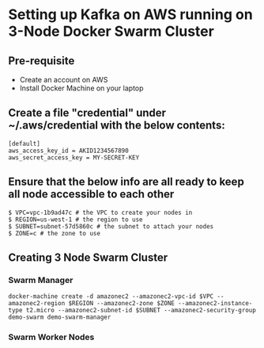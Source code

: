 # Setting up Kafka on AWS running on 3-Node Docker Swarm Cluster

## Pre-requisite

- Create an account on AWS
- Install Docker Machine on your laptop


## Create a file "credential" under ~/.aws/credential with the below contents:

```
[default]
aws_access_key_id = AKID1234567890
aws_secret_access_key = MY-SECRET-KEY
```

## Ensure that the below info are all ready  to keep all node accessible to each other

```
$ VPC=vpc-1b9ad47c # the VPC to create your nodes in
$ REGION=us-west-1 # the region to use
$ SUBNET=subnet-57d5860c # the subnet to attach your nodes
$ ZONE=c # the zone to use
```

## Creating 3 Node Swarm Cluster

### Swarm Manager

```
docker-machine create -d amazonec2 --amazonec2-vpc-id $VPC --amazonec2-region $REGION --amazonec2-zone $ZONE --amazonec2-instance-type t2.micro --amazonec2-subnet-id $SUBNET --amazonec2-security-group demo-swarm demo-swarm-manager
```

### Swarm Worker Nodes



